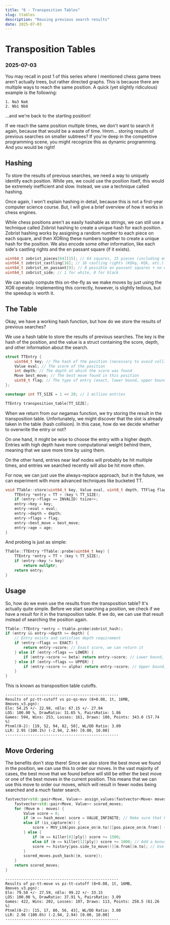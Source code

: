 ```yaml
---
title: "6 - Transposition Tables"
slug: ttables
description: "Reusing previous search results"
date: 2025-07-03
---
```


# Transposition Tables
### 2025-07-03

You may recall in post 1 of this series where I mentioned chess game trees aren't actually trees, but rather directed graphs. This is because there are multiple ways to reach the same position. A quick (yet slightly ridiculous) example is the following:

```
1. Na3 Na6
2. Nb1 Nb8
```

...and we're back to the starting position!

If we reach the same position multiple times, we don't want to search it again, because that would be a waste of time. Hmm... storing results of previous searches on smaller subtrees? If you're deep in the competitive programming scene, you might recognize this as dynamic programming. And you would be right!

## Hashing

To store the results of previous searches, we need a way to uniquely identify each position. While yes, we could use the position itself, this would be extremely inefficient and slow. Instead, we use a technique called hashing.

Once again, I won't explain hashing in detail, because this is not a first-year computer science course. But, I will give a brief overview of how it works in chess engines.

While chess positions aren't as easily hashable as strings, we can still use a technique called Zobrist hashing to create a unique hash for each position. Zobrist hashing works by assigning a random number to each piece on each square, and then XORing these numbers together to create a unique hash for the position. We also encode some other information, like each side's castling rights and the en passant square (if it exists).

```cpp
uint64_t zobrist_pieces[64][15]; // 64 squares, 15 pieces (including empty square)
uint64_t zobrist_castling[16]; // 16 castling rights (KQkq, KQk, etc.)
uint64_t zobrist_en_passant[9]; // 8 possible en passant squares + no en passant
uint64_t zobrist_side; // 1 for white, 0 for black
```

We can easily compute this on-the-fly as we make moves by just using the XOR operator. Implementing this correctly, however, is slightly tedious, but the speedup is worth it.

## The Table

Okay, we have a working hash function, but how do we store the results of previous searches?

We use a hash table to store the results of previous searches. The key is the hash of the position, and the value is a struct containing the score, depth, and other information about the search.

```cpp
struct TTEntry {
	uint64_t key; // The hash of the position (necessary to avoid collisions)
	Value eval; // The score of the position
	int depth; // The depth at which the score was found
	Move best_move; // The best move found in this position
	uint8_t flag; // The type of entry (exact, lower bound, upper bound) so we don't use cutoff scores as exact scores
};

constexpr int TT_SIZE = 1 << 20; // 1 million entries

TTEntry transposition_table[TT_SIZE];
```

When we return from our negamax function, we try storing the result in the transposition table. Unfortunately, we might discover that the slot is already taken in the table (hash collision). In this case, how do we decide whether to overwrite the entry or not?

On one hand, it might be wise to choose the entry with a higher depth. Entries with high depth have more computational weight behind them, meaning that we save more time by using them.

On the other hand, entries near leaf nodes will probably be hit multiple times, and entries we searched recently will also be hit more often.

For now, we can just use the always-replace approach, but in the future, we can experiment with more advanced techniques like bucketed TT.

```cpp
void TTable::store(uint64_t key, Value eval, uint8_t depth, TTFlag flag, Move best_move, uint8_t age) {
	TTEntry *entry = TT + (key % TT_SIZE);
	if (entry->flags == INVALID) tsize++;
	entry->key = key;
	entry->eval = eval;
	entry->depth = depth;
	entry->flags = flag;
	entry->best_move = best_move;
	entry->age = age;
}
```

And probing is just as simple:

```cpp
TTable::TTEntry *TTable::probe(uint64_t key) {
	TTEntry *entry = TT + (key % TT_SIZE);
	if (entry->key != key)
		return nullptr;
	return entry;
}
```

## Usage

So, how do we even use the results from the transposition table? It's actually quite simple. Before we start searching a position, we check if we have a result for it in the transposition table. If we do, we can use that result instead of searching the position again.

```cpp
TTable::TTEntry *entry = ttable.probe(zobrist_hash);
if (entry && entry->depth >= depth) {
	// Entry exists and satisfies depth requirement
	if (entry->flags == EXACT) {
		return entry->score; // Exact score, we can return it
	} else if (entry->flags == LOWER) {
		if (entry->score >= beta) return entry->score; // Lower bound, we can prune the search
	} else if (entry->flags == UPPER) {
		if (entry->score <= alpha) return entry->score; // Upper bound, we can prune the search
	}
}
```

This is known as transposition table cutoffs.

```
--------------------------------------------------
Results of pz-tt-cutoff vs pz-qs-mvv (8+0.08, 1t, 16MB, 8moves_v3.pgn):
Elo: 54.25 +/- 22.98, nElo: 67.15 +/- 27.94
LOS: 100.00 %, DrawRatio: 31.65 %, PairsRatio: 1.86
Games: 594, Wins: 253, Losses: 161, Draws: 180, Points: 343.0 (57.74 %)
Ptnml(0-2): [19, 52, 94, 82, 50], WL/DD Ratio: 3.09
LLR: 2.95 (100.1%) (-2.94, 2.94) [0.00, 10.00]
--------------------------------------------------
```

## Move Ordering

The benefits don't stop there! Since we also store the best move we found in the position, we can use this to order our moves. In the vast majority of cases, the best move that we found before will still be either the best move or one of the best moves in the current position. This means that we can use this move to order our moves, which will result in fewer nodes being searched and a *much* faster search.

```cpp
fastvector<std::pair<Move, Value>> assign_values(fastvector<Move> moves, Board& pos, int ply, Move hash_move) {
	fastvector<std::pair<Move, Value>> scored_moves;
	for (Move m : moves) {
		Value score = 0;
		if (m == hash_move) score = VALUE_INFINITE; // Make sure that hash move goes first
		else if (is_capture(m)) {
			score = MVV_LVA[pos.piece_on(m.to)][pos.piece_on(m.from)] + 10000; // Add an offset for captures
		} else {
			if (m == killer[0][ply]) score += 1500;
			else if (m == killer[1][ply]) score += 1000; // Add a bonus for killer moves
			score += history[pos.side_to_move()][m.from][m.to]; // Use history heuristic for quiet moves
		}
		scored_moves.push_back({m, score});
	}
	return scored_moves;
}
```

```
--------------------------------------------------
Results of pz-tt-move vs pz-tt-cutoff (8+0.08, 1t, 16MB, 8moves_v3.pgn):
Elo: 79.58 +/- 27.59, nElo: 99.22 +/- 33.15
LOS: 100.00 %, DrawRatio: 37.91 %, PairsRatio: 3.09
Games: 422, Wins: 202, Losses: 107, Draws: 113, Points: 258.5 (61.26 %)
Ptnml(0-2): [15, 17, 80, 56, 43], WL/DD Ratio: 3.00
LLR: 2.96 (100.6%) (-2.94, 2.94) [0.00, 10.00]
--------------------------------------------------
```